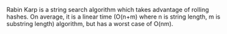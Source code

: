 Rabin Karp is a string search algorithm which takes advantage of rolling hashes. On average, it is a linear time (O(n+m) where n is string length, m is substring length) algorithm, but has a worst case of O(nm).